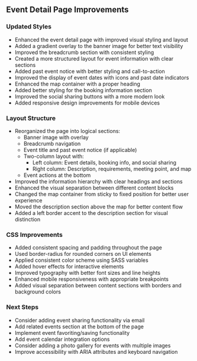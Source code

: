## Event Detail Page Improvements

### Updated Styles
- Enhanced the event detail page with improved visual styling and layout
- Added a gradient overlay to the banner image for better text visibility
- Improved the breadcrumb section with consistent styling
- Created a more structured layout for event information with clear sections
- Added past event notice with better styling and call-to-action
- Improved the display of event dates with icons and past date indicators
- Enhanced the map container with a proper heading
- Added better styling for the booking information section
- Improved the social sharing buttons with a more modern look
- Added responsive design improvements for mobile devices

### Layout Structure
- Reorganized the page into logical sections:
  - Banner image with overlay
  - Breadcrumb navigation
  - Event title and past event notice (if applicable)
  - Two-column layout with:
    - Left column: Event details, booking info, and social sharing
    - Right column: Description, requirements, meeting point, and map
  - Event actions at the bottom
- Improved the information hierarchy with clear headings and sections
- Enhanced the visual separation between different content blocks
- Changed the map container from sticky to fixed position for better user experience
- Moved the description section above the map for better content flow
- Added a left border accent to the description section for visual distinction

### CSS Improvements
- Added consistent spacing and padding throughout the page
- Used border-radius for rounded corners on UI elements
- Applied consistent color scheme using SASS variables
- Added hover effects for interactive elements
- Improved typography with better font sizes and line heights
- Enhanced mobile responsiveness with appropriate breakpoints
- Added visual separation between content sections with borders and background colors

### Next Steps
- Consider adding event sharing functionality via email
- Add related events section at the bottom of the page
- Implement event favoriting/saving functionality
- Add event calendar integration options
- Consider adding a photo gallery for events with multiple images
- Improve accessibility with ARIA attributes and keyboard navigation 